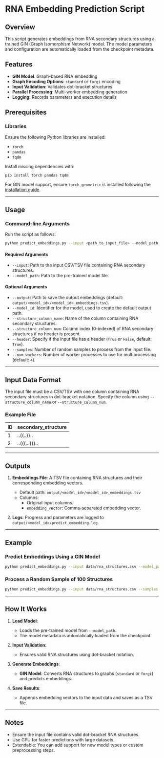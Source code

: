 # RNA Embedding Prediction Script

## Overview

This script generates embeddings from RNA secondary structures using a trained GIN (Graph Isomorphism Network) model. The model parameters and configuration are automatically loaded from the checkpoint metadata.

## Features

- **GIN Model**: Graph-based RNA embedding
- **Graph Encoding Options**: `standard` or `forgi` encoding
- **Input Validation**: Validates dot-bracket structures
- **Parallel Processing**: Multi-worker embedding generation
- **Logging**: Records parameters and execution details

## Prerequisites

### Libraries

Ensure the following Python libraries are installed:

- `torch`
- `pandas`
- `tqdm`

Install missing dependencies with:

```bash
pip install torch pandas tqdm
```

For GIN model support, ensure `torch_geometric` is installed following the [installation guide](https://pytorch-geometric.readthedocs.io/en/latest/notes/installation.html).

---

## Usage

### Command-line Arguments

Run the script as follows:

```bash
python predict_embeddings.py --input <path_to_input_file> --model_path <path_to_model_checkpoint> [options]
```

#### Required Arguments

- `--input`: Path to the input CSV/TSV file containing RNA secondary structures.
- `--model_path`: Path to the pre-trained model file.

#### Optional Arguments

- `--output`: Path to save the output embeddings (default: `output/<model_id>/<model_id>_embeddings.tsv`).
- `--model_id`: Identifier for the model, used to create the default output path.
- `--structure_column_name`: Name of the column containing RNA secondary structures.
- `--structure_column_num`: Column index (0-indexed) of RNA secondary structures if no header is present.
- `--header`: Specify if the input file has a header (`True` or `False`, default: `True`).
- `--samples`: Number of random samples to process from the input file.
- `--num_workers`: Number of worker processes to use for multiprocessing (default: `4`).

---

## Input Data Format

The input file must be a CSV/TSV with one column containing RNA secondary structures in dot-bracket notation. Specify the column using `--structure_column_name` or `--structure_column_num`.

### Example File

| ID  | secondary_structure         |
|-----|-----------------------------|
| 1   | ..((..))..                 |
| 2   | ..(((...)))..              |

---

## Outputs

1. **Embeddings File**: A TSV file containing RNA structures and their corresponding embedding vectors.
   - Default path: `output/<model_id>/<model_id>_embeddings.tsv`
   - Columns:
     - Original input columns.
     - `embedding_vector`: Comma-separated embedding vector.

2. **Logs**: Progress and parameters are logged to `output/<model_id>/predict_embedding.log`.

---

## Example

### Predict Embeddings Using a GIN Model

```bash
python predict_embeddings.py --input data/rna_structures.csv --model_path saved_model/gin_model.pth
```

### Process a Random Sample of 100 Structures

```bash
python predict_embeddings.py --input data/rna_structures.csv --samples 100 --model_path saved_model/gin_model.pth
```

---

## How It Works

1. **Load Model**:
   - Loads the pre-trained model from `--model_path`.
   - The model metadata is automatically loaded from the checkpoint.

2. **Input Validation**:
   - Ensures valid RNA structures using dot-bracket notation.

3. **Generate Embeddings**:
   - **GIN Model**: Converts RNA structures to graphs (`standard` or `forgi`) and predicts embeddings.

4. **Save Results**:
   - Appends embedding vectors to the input data and saves as a TSV file.

---

## Notes

- Ensure the input file contains valid dot-bracket RNA structures.
- Use GPU for faster predictions with large datasets.
- Extendable: You can add support for new model types or custom preprocessing steps.
